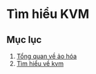 # Tìm hiểu KVM

## Mục lục
1. [Tổng quan về ảo hóa](./01.tongquan-aohoa.md)
2. [Tìm hiểu về kvm](02.tim-hieu-KVM.md)